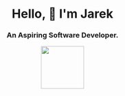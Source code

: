 <h1 align='center'>
  Hello, 👋 I'm Jarek
</h1>
<h3 align='center'>
  An Aspiring Software Developer.
</h3>



<div id="header" align="center">
  <img src="[https://media.giphy.com/media/M9gbBd9nbDrOTu1Mqx/giphy.gif](https://media.giphy.com/media/gf675azxNAz2zDQ1vD/giphy.gif)https://media.giphy.com/media/gf675azxNAz2zDQ1vD/giphy.gif" width="100"/>
</div>
